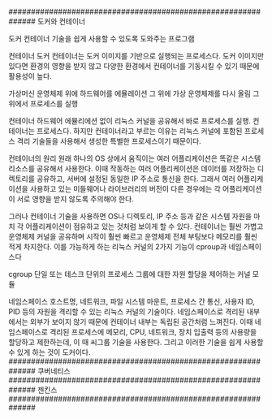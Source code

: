 ##############################################################
도커와 컨테이너

도커
컨테이너 기술을 쉽게 사용할 수 있도록 도와주는 프로그램

컨테이너
도커 컨테이너는 도커 이미지를 기반으로 실행되는 프로세스다. 도커 이미지만 있다면 환경의 영향을 받지 않고 다양한 환경에서 컨테이너를 기동시킬 수 있기 때문에 활용성이 높다.

가상머신
운영체제 위에 하드웨어를 에뮬레이션
그 위에 가상 운영체제를 다시 올림
그 위에서 프로세스를 실행

컨테이너
하드웨어 에뮬리에션 없이 리눅스 커널을 공유해서 바로 프로세스를 실행. 컨테이너는 프로세스다. 하지만 컨테이너라고 부르는 이유는 리눅스 커널에 포함된 프로세스 격리 기술들을 사용해서 생성한 특별한 프로세스이기 때문이다.

컨테이너의 원리
원래 하나의 OS 상에서 움직이는 여러 어플리케이션은 똑같은 시스템 리소스를 공유해서  사용한다. 이때 작동하는 여러 어플리케이션은 데이터를 저장하는 디렉토리를 공유하고, 서버에 설정된 동일한 IP 주소로 통신을 한다. 그래서 여러 어플리케이션을 사용하고 있는 미들웨어나 라이브러리의 버전이 다른 경우에는 각 어플리케이션이 서로 영향을 받지 않도록 주의해야 한다.

그러나 컨테이너 기술을 사용하면 OS나 디렉토리, IP 주소 등과 같은 시스템 자원을 마치 각 어플리케이션이 점유하고 있는 것처럼 보이게 할 수 있다. 컨테이너는 훨씬 가볍고 운영체제 커널을 공유하며 시작이 훨씬 빠르고 운영체제 전체 부팅보다 메모리를 훨씬 적게 차지한다. 이를 가능하게 하는 리눅스 커널의 2가지 기능이 cproup과 네임스페이스다

cgroup
단일 또는 테스크 단위의 프로세스 그룹에 대한 자원 할당을 제어하는 커널 모듈

네임스페이스
호스트명, 네트워크, 파일 시스템 마운트, 프로세스 간 통신, 사용자 ID, PID 등의 자원을 격리할 수 있는 리눅스 커널의 기술이다. 네임스페이스로 격리된 내부에서는 외부가 보이지 않기 때문에 컨테이너 내부는 독립된 공간처럼 느껴진다. 이때 네임스페이스로 격리된 프로세스에 메모리, CPU, 네트워크, 장치 입출력 등의 사용량을 할당하고 제한하는데, 이 때 씨그룹 기술을 사용한다. 그리고 이러한 기술을 쉽게 사용할 수 있게 하는 것이 도커이다.
##############################################################
쿠버네티스
##############################################################
젠킨스
##############################################################
